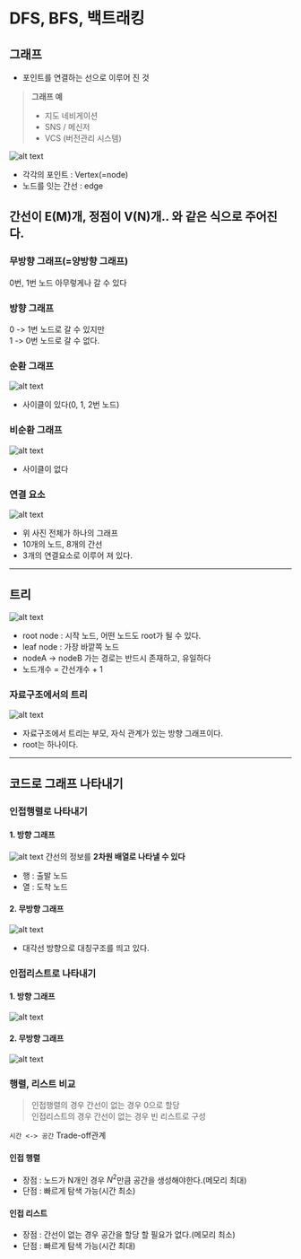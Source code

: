 # DFS, BFS, 백트래킹
## 그래프
- 포인트를 연결하는 선으로 이루어 진 것
> **그래프 예**  
> - 지도 네비게이션  
> - SNS / 메신저
> - VCS (버전관리 시스템)  

![alt text](image.png)
- 각각의 포인트 : Vertex(=node)
- 노드를 잇는 간선 : edge  

간선이 E(M)개, 정점이 V(N)개.. 와 같은 식으로 주어진다.
---
### 무방향 그래프(=양방향 그래프)
0번, 1번 노드 아무렇게나 갈 수 있다
### 방향 그래프 
0 -> 1번 노드로 갈 수 있지만  
1 -> 0번 노드로 갈 수 없다.
### 순환 그래프
![alt text](image-1.png)
- 사이클이 있다(0, 1, 2번 노드)
### 비순환 그래프
![alt text](image-2.png)
- 사이클이 없다
### 연결 요소
![alt text](image-3.png)
- 위 사진 전체가 하나의 그래프
- 10개의 노드, 8개의 간선
- 3개의 연결요소로 이루어 져 있다.

---
## 트리
![alt text](image-4.png)
- root node : 시작 노드, 어떤 노드도 root가 될 수 있다.
- leaf node : 가장 바깥쪽 노드 
- nodeA -> nodeB 가는 경로는 반드시 존재하고, 유일하다
- 노드개수 = 간선개수 + 1

### 자료구조에서의 트리
![alt text](image-5.png)
- 자료구조에서 트리는 부모, 자식 관계가 있는 방향 그래프이다.
- root는 하나이다.
---
## 코드로 그래프 나타내기
### 인접행렬로 나타내기
#### 1. 방향 그래프
![alt text](image-6.png)
간선의 정보를 **2차원 배열로 나타낼 수 있다**  
- 행 : 출발 노드 
- 열 : 도착 노드  

#### 2. 무방향 그래프
 ![alt text](image-7.png)
 - 대각선 방향으로 대칭구조를 띄고 있다.  

### 인접리스트로 나타내기

#### 1. 방향 그래프
![alt text](image-8.png)
#### 2. 무방향 그래프
![alt text](image-9.png)

### 행렬, 리스트 비교
>인접행렬의 경우 간선이 없는 경우 0으로 할당  
인접리스트의 경우  간선이 없는 경우 빈 리스트로 구성  

`시간 <-> 공간` Trade-off관계
#### 인접 행렬
- 장점 : 노드가 N개인 경우 $N^2$만큼 공간을 생성해야한다.(메모리 최대)
- 단점 : 빠르게 탐색 가능(시간 최소)

#### 인접 리스트
- 장점 : 간선이 없는 경우 공간을 할당 할 필요가 없다.(메모리 최소)
- 단점 : 빠르게 탐색 가능(시간 최대)